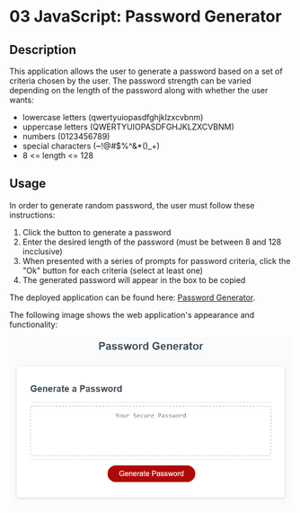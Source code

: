 # 03 JavaScript: Password Generator

## Description

This application allows the user to generate a password based on a set of criteria chosen by the user.
The password strength can be varied depending on the length of the password along with whether the user wants:

* lowercase letters (qwertyuiopasdfghjklzxcvbnm)
* uppercase letters (QWERTYUIOPASDFGHJKLZXCVBNM)
* numbers (0123456789)
* special characters (~!@#$%^&*()_+)
* 8 <= length <= 128

## Usage

In order to generate random password, the user must follow these instructions:

1. Click the button to generate a password
2. Enter the desired length of the password (must be between 8 and 128 incclusive)
3. When presented with a series of prompts for password criteria, click the "Ok" button for each criteria (select at least one)
4. The generated password will appear in the box to be copied

The deployed application can be found here: [Password Generator](https://naf15.github.io/password-generator/). 


The following image shows the web application's appearance and functionality:

![The Password Generator application displays a red button to "Generate Password".](./Assets/03-javascript-homework-demo.png)

